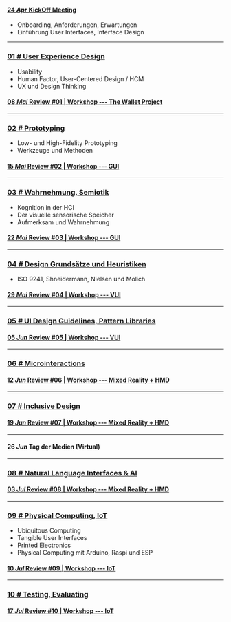 #### [**24 _Apr_** KickOff Meeting](L00)
- Onboarding, Anforderungen, Erwartungen
- Einführung User Interfaces, Interface Design

---

### [**01 _#_** User Experience Design](L01)  
- Usability
- Human Factor, User-Centered Design / HCM
- UX und Design Thinking

#### [**08 _Mai_** Review #01 | Workshop --- The Wallet Project](L01/#aufgabe)

---

### [**02 _#_** Prototyping](L02)  
- Low- und High-Fidelity Prototyping
- Werkzeuge und Methoden


#### [**15 _Mai_** Review #02 | Workshop --- GUI](L02/#aufgabe)

---

### [**03 _#_** Wahrnehmung, Semiotik](L03)
- Kognition in der HCI
- Der visuelle sensorische Speicher
- Aufmerksam und Wahrnehmung

#### [**22 _Mai_** Review #03 | Workshop --- GUI](L03/#aufgabe)

---

### [**04 _#_** Design Grundsätze und Heuristiken](L04)
- ISO 9241, Shneidermann, Nielsen und Molich

#### [**29 _Mai_** Review #04 | Workshop --- VUI](L04/#aufgabe)

---

### [**05 _#_** UI Design Guidelines, Pattern Libraries](L05)

#### [**05 _Jun_** Review #05 | Workshop --- VUI](L05/#aufgabe)

---

### [**06 _#_** Microinteractions](L06)

#### [**12 _Jun_** Review #06 | Workshop --- Mixed Reality + HMD](L06/#aufgabe)

---

### [**07 _#_** Inclusive Design](L07)

#### [**19 _Jun_** Review #07 | Workshop --- Mixed Reality + HMD](L07/#aufgabe)

---

#### **26 _Jun_** Tag der Medien (Virtual)

---

### [**08 _#_** Natural Language Interfaces & AI](L08)

#### [**03 _Jul_** Review #08 | Workshop --- Mixed Reality + HMD](L08/#aufgabe)

---

### [**09 _#_** Physical Computing, IoT](L09)
- Ubiquitous Computing
- Tangible User Interfaces
- Printed Electronics
- Physical Computing mit Arduino, Raspi und ESP

#### [**10 _Jul_** Review #09 | Workshop --- IoT](L09/#aufgabe)

---

### [**10 _#_** Testing, Evaluating](L10)

#### [**17 _Jul_** Review #10 | Workshop --- IoT](L10/#aufgabe)


